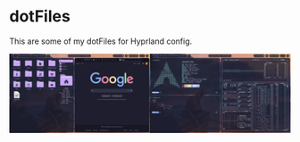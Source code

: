 # dotFiles

This are some of my dotFiles for Hyprland config.

<img src="assets/overview.png" alt="Overview"/>
